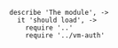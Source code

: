     describe 'The module', ->
      it 'should load', ->
        require '..'
        require '../vm-auth'
